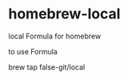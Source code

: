 homebrew-local
==============

local Formula for homebrew

to use Formula

brew tap false-git/local

